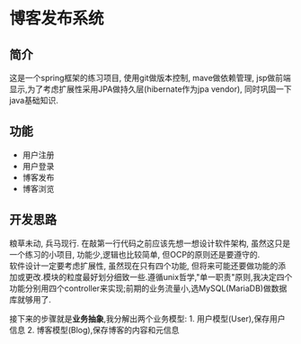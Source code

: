 ﻿# 博客发布系统 
## 简介
这是一个spring框架的练习项目, 使用git做版本控制, mave做依赖管理, jsp做前端显示,为了考虑扩展性采用JPA做持久层(hibernate作为jpa vendor), 同时巩固一下java基础知识.
## 功能

* 用户注册
* 用户登录
* 博客发布
* 博客浏览
## 开发思路
粮草未动, 兵马现行. 在敲第一行代码之前应该先想一想设计软件架构, 虽然这只是一个练习的小项目, 功能少,逻辑也比较简单, 但OCP的原则还是要遵守的.   
软件设计一定要考虑扩展性, 虽然现在只有四个功能, 但将来可能还要做功能的添加或更改.模块的粒度最好划分细致一些.遵循unix哲学,"单一职责"原则,我决定四个功能分别用四个controller来实现;前期的业务流量小,选MySQL(MariaDB)做数据库就够用了.

接下来的步骤就是**业务抽象**,我分解出两个业务模型:
    1. 用户模型(User),保存用户信息
    2. 博客模型(Blog),保存博客的内容和元信息  
    
